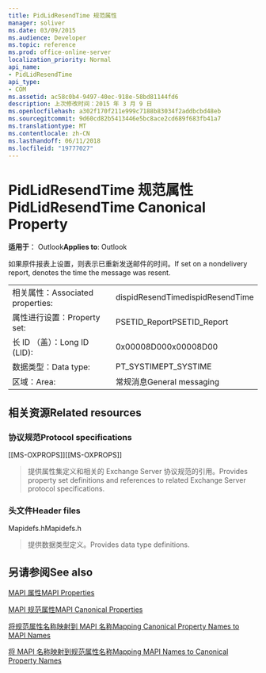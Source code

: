 ```yaml
---
title: PidLidResendTime 规范属性
manager: soliver
ms.date: 03/09/2015
ms.audience: Developer
ms.topic: reference
ms.prod: office-online-server
localization_priority: Normal
api_name:
- PidLidResendTime
api_type:
- COM
ms.assetid: ac58c0b4-9497-40ec-918e-58bd81144fd6
description: 上次修改时间：2015 年 3 月 9 日
ms.openlocfilehash: a302f170f211e999c7188b83034f2addbcbd48eb
ms.sourcegitcommit: 9d60cd82b5413446e5bc8ace2cd689f683fb41a7
ms.translationtype: MT
ms.contentlocale: zh-CN
ms.lasthandoff: 06/11/2018
ms.locfileid: "19777027"
---
```

# <a name="pidlidresendtime-canonical-property"></a><span data-ttu-id="dda25-103">PidLidResendTime 规范属性</span><span class="sxs-lookup"><span data-stu-id="dda25-103">PidLidResendTime Canonical Property</span></span>

  
  
<span data-ttu-id="dda25-104">**适用于**： Outlook</span><span class="sxs-lookup"><span data-stu-id="dda25-104">**Applies to**: Outlook</span></span> 
  
<span data-ttu-id="dda25-105">如果原件报表上设置，则表示已重新发送邮件的时间。</span><span class="sxs-lookup"><span data-stu-id="dda25-105">If set on a nondelivery report, denotes the time the message was resent.</span></span>
  
|||
|:-----|:-----|
|<span data-ttu-id="dda25-106">相关属性：</span><span class="sxs-lookup"><span data-stu-id="dda25-106">Associated properties:</span></span>  <br/> |<span data-ttu-id="dda25-107">dispidResendTime</span><span class="sxs-lookup"><span data-stu-id="dda25-107">dispidResendTime</span></span>  <br/> |
|<span data-ttu-id="dda25-108">属性进行设置：</span><span class="sxs-lookup"><span data-stu-id="dda25-108">Property set:</span></span>  <br/> |<span data-ttu-id="dda25-109">PSETID_Report</span><span class="sxs-lookup"><span data-stu-id="dda25-109">PSETID_Report</span></span>  <br/> |
|<span data-ttu-id="dda25-110">长 ID （盖）：</span><span class="sxs-lookup"><span data-stu-id="dda25-110">Long ID (LID):</span></span>  <br/> |<span data-ttu-id="dda25-111">0x00008D00</span><span class="sxs-lookup"><span data-stu-id="dda25-111">0x00008D00</span></span>  <br/> |
|<span data-ttu-id="dda25-112">数据类型：</span><span class="sxs-lookup"><span data-stu-id="dda25-112">Data type:</span></span>  <br/> |<span data-ttu-id="dda25-113">PT_SYSTIME</span><span class="sxs-lookup"><span data-stu-id="dda25-113">PT_SYSTIME</span></span>  <br/> |
|<span data-ttu-id="dda25-114">区域：</span><span class="sxs-lookup"><span data-stu-id="dda25-114">Area:</span></span>  <br/> |<span data-ttu-id="dda25-115">常规消息</span><span class="sxs-lookup"><span data-stu-id="dda25-115">General messaging</span></span>  <br/> |
   
## <a name="related-resources"></a><span data-ttu-id="dda25-116">相关资源</span><span class="sxs-lookup"><span data-stu-id="dda25-116">Related resources</span></span>

### <a name="protocol-specifications"></a><span data-ttu-id="dda25-117">协议规范</span><span class="sxs-lookup"><span data-stu-id="dda25-117">Protocol specifications</span></span>

<span data-ttu-id="dda25-118">[[MS-OXPROPS]]</span><span class="sxs-lookup"><span data-stu-id="dda25-118">[[MS-OXPROPS]]</span></span> 
  
> <span data-ttu-id="dda25-119">提供属性集定义和相关的 Exchange Server 协议规范的引用。</span><span class="sxs-lookup"><span data-stu-id="dda25-119">Provides property set definitions and references to related Exchange Server protocol specifications.</span></span>
    
### <a name="header-files"></a><span data-ttu-id="dda25-120">头文件</span><span class="sxs-lookup"><span data-stu-id="dda25-120">Header files</span></span>

<span data-ttu-id="dda25-121">Mapidefs.h</span><span class="sxs-lookup"><span data-stu-id="dda25-121">Mapidefs.h</span></span>
  
> <span data-ttu-id="dda25-122">提供数据类型定义。</span><span class="sxs-lookup"><span data-stu-id="dda25-122">Provides data type definitions.</span></span>
    
## <a name="see-also"></a><span data-ttu-id="dda25-123">另请参阅</span><span class="sxs-lookup"><span data-stu-id="dda25-123">See also</span></span>



[<span data-ttu-id="dda25-124">MAPI 属性</span><span class="sxs-lookup"><span data-stu-id="dda25-124">MAPI Properties</span></span>](mapi-properties.md)
  
[<span data-ttu-id="dda25-125">MAPI 规范属性</span><span class="sxs-lookup"><span data-stu-id="dda25-125">MAPI Canonical Properties</span></span>](mapi-canonical-properties.md)
  
[<span data-ttu-id="dda25-126">将规范属性名称映射到 MAPI 名称</span><span class="sxs-lookup"><span data-stu-id="dda25-126">Mapping Canonical Property Names to MAPI Names</span></span>](mapping-canonical-property-names-to-mapi-names.md)
  
[<span data-ttu-id="dda25-127">将 MAPI 名称映射到规范属性名称</span><span class="sxs-lookup"><span data-stu-id="dda25-127">Mapping MAPI Names to Canonical Property Names</span></span>](mapping-mapi-names-to-canonical-property-names.md)

